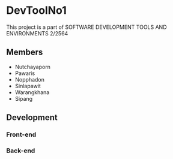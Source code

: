 # DevToolNo1
This project is a part of SOFTWARE DEVELOPMENT TOOLS AND ENVIRONMENTS 2/2564

## Members
- Nutchayaporn
- Pawaris
- Nopphadon
- Sinlapawit
- Warangkhana
- Sipang

## Development

### Front-end


### Back-end
